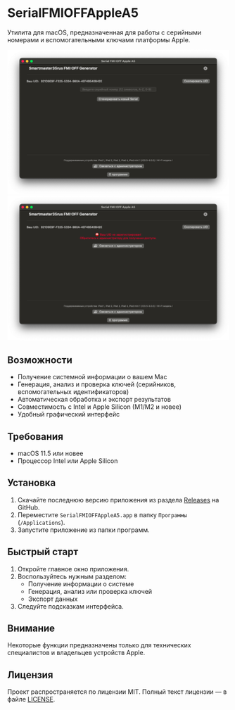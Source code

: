 

# SerialFMIOFFAppleA5

Утилита для macOS, предназначенная для работы с серийными номерами и вспомогательными ключами платформы Apple.

![Скриншот приложения](IMAGE/screenshot2.png)
![Скриншот приложения](IMAGE/screenshot3.png)

## Возможности

- Получение системной информации о вашем Mac
- Генерация, анализ и проверка ключей (серийников, вспомогательных идентификаторов)
- Автоматическая обработка и экспорт результатов
- Совместимость с Intel и Apple Silicon (M1/M2 и новее)
- Удобный графический интерфейс

## Требования

- macOS 11.5 или новее
- Процессор Intel или Apple Silicon

## Установка

1. Скачайте последнюю версию приложения из раздела [Releases](https://github.com/yourusername/SerialFMIOFFAppleA5/releases) на GitHub.
2. Переместите `SerialFMIOFFAppleA5.app` в папку `Программы` (`/Applications`).
3. Запустите приложение из папки программ.

## Быстрый старт

1. Откройте главное окно приложения.
2. Воспользуйтесь нужным разделом:
    - Получение информации о системе
    - Генерация, анализ или проверка ключей
    - Экспорт данных
3. Следуйте подсказкам интерфейса.

## Внимание

Некоторые функции предназначены только для технических специалистов и владельцев устройств Apple.

## Лицензия

Проект распространяется по лицензии MIT. Полный текст лицензии — в файле [LICENSE](LICENSE).

